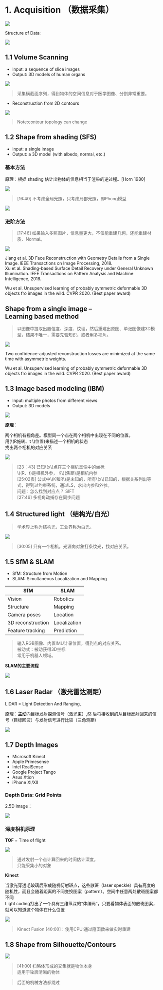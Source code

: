 # 1. Acquisition （数据采集）   

![](../assets/22-2.png)

Structure of Data:  

![](../assets/22-3.png)

## 1.1 Volume Scanning     

- Input: a sequence of slice images     
- Output: 3D models of human organs     

![](../assets/22-4.png)

> 采集横截面序列，得到物体的空间信息对于医学图像、分割非常重要。    

- Reconstruction from 2D contours

![](../assets/22-5.png)      

> Note:contour topology can change   

## 1.2 Shape from shading (SFS)   

- Input: a single image     
- Output: a 3D model (with albedo, normal, etc.)    

### 基本方法

原理：根据 shading 估计出物体的信息相当于渲染的逆过程。[Horn 1980]     

![](../assets/22-6.png)      

> [16:40] 不考虑全局光照，只考虑局部光照，即Phong模型    

![](../assets/22-7.png)      

### 进阶方法

> [17:46] 如果输入多照图片，信息量更大，不仅能重建几何，还能重建材质、Normal。  

![](../assets/22-8.png)      

Jiang et al. 3D Face Reconstruction with Geometry Details from a Single Image. IEEE Transactions on Image Processing, 2018.      
Xu et al. Shading-based Surface Detail Recovery under General Unknown Illumination. IEEE Transactions on Pattern Analysis and Machine Intelligence, 2018.      



Wu et al. Unsupervised learning of probably symmetric deformable 3D objects fro images in the wild. CVPR 2020. (Best paper award)    


## Shape from a single image – Learning based method

> 以图像中提取出置信度、深度、纹理，然后重建出原图、单张图像建3D模型，结果不唯一，需要先验知识，或者用多视角。   

![](../assets/22-9-1.png)      


Two confidence-adjusted reconstruction losses are minimized at the same time with asymmetric weights.     

Wu et al. Unsupervised learning of probably symmetric deformable 3D objects fro images in the wild. CVPR 2020. (Best paper award)      

## 1.3 Image based modeling (IBM)     

- Input: multiple photos from different views     
- Output: 3D models    

![](../assets/22-10.png)    

**原理**：  

两个相机有视角差。模型同一个点在两个相机中出现在不同的位置。    
用(\\(R施转、t \\)位置)来描述一个相机的状态   
找出两个相机的对应关系  

![](../assets/22-11.png)    

> [23：43] 已知\\(x\\)点在三个相机呈像中的坐标     
\\((R、t)是相机外参， K\\)(焦距)是相机内参     
[25:02表] 公式中\\(K和R\\)是未知的，所有\\(x\\)已知的，根据关系列出等式，得到过约束系统，通过LS，求出内参和外参。     
> 问题：怎么找到对应点？ SIFT    
> [27:46] 多视角动捕存在同步问题   

##  1.4 Structured light （结构光/白光）

> 学术界上称为结构光，工业界称为白光。   

![](../assets/22-12.png)    

> [30:05] 只有一个相机，光源向对象打条纹光，找对应关系。     

## 1.5 SfM & SLAM    

- SfM: Structure from Motion     
- SLAM: Simultaneous Localization and Mapping     

|  SfM   |  SLAM  |
|  ----  | ----  |
| Vision  | Robotics |
| Structure  | Mapping |
| Camera poses  | Location |
| 3D reconstruction  |   Localization   |
| Feature tracking  | Prediction |   

> 输入RGB图像、内置IMU计录位置，得到点的对应关系。     
被动式：被动获得3D坐标   
常用于机器人领域。    
 
**SLAM的主要流程**    

![](../assets/22-14.png)    

## 1.6 Laser Radar （激光雷达测距）    

LiDAR = Light Detection And Ranging,     

原理：**主动**向目标发射探测信号（激光束）,然 后将接收到的从目标反射回来的信号（目标回波）与发射信号进行比较（三角测距）

![](../assets/22-15.png)    

## 1.7 Depth Images    

- Microsoft Kinect     
- Apple Primesense     
- Intel RealSense     
- Google Project Tango     
- Asus Xtion     
- iPhone XI/XII    



### Depth Data: Grid Points   

2.5D image：     

![](../assets/22-16.png)    

### 深度相机原理 

**TOF** = Time of flight     

![](../assets/22-17.png)    

> 通过发射一个点计算回来的时间估计深度。  
只能采集小的对象    

**Kinect**    

当激光穿透毛玻璃后形成随机衍射斑点，这些散斑（laser speckle）具有高度的随机性，而且会随着距离的不同变换图案（pattern）。空间中任意两处散斑图案都不同     
Light coding打出了一个具有三维纵深的“体编码”，只要看物体表面的散斑图案，就可以知道这个物体在什么位置      

![](../assets/22-18.png)    

> Kinect Fusion [40:00]：使用CPU:通过隐函数来做实时重建

## 1.8 Shape from Silhouette/Contours     

![](../assets/22-19.png)    

> [41:00] 扫略体形成的交集就是物体本身       
适用于轮廓清晰的物体    


> 后面的机械方法都跳过

